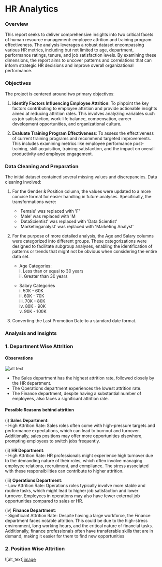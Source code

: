 # HR Analytics

### Overview

This report seeks to deliver comprehensive insights into two critical facets of human resource management: employee attrition and training program effectiveness. The analysis leverages a robust dataset encompassing various HR metrics, including but not limited to age, department, performance ratings, tenure, and job satisfaction levels. By examining these dimensions, the report aims to uncover patterns and correlations that can inform strategic HR decisions and improve overall organizational performance.

### Objectives
The project is centered around two primary objectives:

1.	**Identify Factors Influencing Employee Attrition**:
To pinpoint the key factors contributing to employee attrition and provide actionable insights aimed at reducing attrition rates. This involves analyzing variables such as job satisfaction, work-life balance, compensation, career development opportunities, and organizational culture.

2.	**Evaluate Training Program Effectiveness**:
To assess the effectiveness of current training programs and recommend targeted improvements. This includes examining metrics like employee performance post-training, skill acquisition, training satisfaction, and the impact on overall productivity and employee engagement.

### Data Cleaning and Preparation
The initial dataset contained several missing values and discrepancies. Data cleaning involved:

1. For the Gender & Position column, the values were updated to a more concise format for easier handling in future analyses. Specifically, the transformations were:

     - 'Female' was replaced with 'F'
     - 'Male' was replaced with 'M
     - 'DataScientist' was replaced with 'Data Scientist'
    - 'Marketinganalyst' was replaced with 'Marketing Analyst'

2. For the purpose of more detailed analysis, the Age and Salary columns were categorized into different groups. These categorizations were designed to facilitate subgroup analyses, enabling the
identification of patterns or trends that might not be obvious when considering the entire data set.

      - Age Categories: <br>
              i. Less than or equal to 30 years <br>
             ii. Greater than 30 years <br>
    
      - Salary Categories <br>
              i. 50K - 60K <br>
             ii. 60K - 70K <br>
            iii. 70K - 80K <br>
             iv. 80K - 90K <br>
              v. 90K - 100K <br>

3. Converting the Last Promotion Date to a standard date format.

### Analysis and Insights

### 1. Department Wise Attrition

   #### Observations

   ![alt text](https://github.com/user-attachments/assets/9d858754-0bd3-473a-b062-f28a45b7ae37)


 - The Sales department has the highest attrition rate, followed closely by the HR department.<br>
 - The Operations department experiences the lowest attrition rate. <br>
 - The Finance department, despite having a substantial number of employees, also faces a significant attrition rate. <br>


  #### Possible Reasons behind attrition
   
   
   (i) **Sales Department**:<br>
    - High Attrition Rate: Sales roles often come with high-pressure targets and performance expectations, which can lead to burnout and turnover. Additionally, sales positions may offer more opportunities 
      elsewhere, prompting employees to switch jobs frequently.

  (ii) **HR Department**: <br>
    - High Attrition Rate: HR professionals might experience high turnover due to the demanding nature of their roles, which often involve managing employee relations, recruitment, and compliance. The stress 
      associated with these responsibilities can contribute to higher attrition.

  (iii) **Operations Department**: <br>
    - Low Attrition Rate: Operations roles typically involve more stable and routine tasks, which might lead to higher job satisfaction and lower turnover. Employees in operations may also have fewer external job 
      opportunities compared to sales or HR.

  (iv) **Finance Department**: <br>
    - Significant Attrition Rate: Despite having a large workforce, the Finance department faces notable attrition. This could be due to the high-stress environment, long working hours, and the critical nature of 
     financial tasks. Additionally, finance professionals often have transferable skills that are in demand, making it easier for them to find new opportunities

### 2. Position Wise Attrition

![alt_text][image](https://github.com/user-attachments/assets/1372415e-331d-4ea5-8b53-e3954524e7f1)


